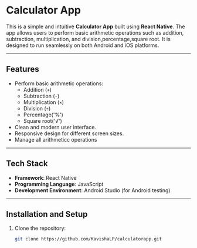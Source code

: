# Calculator App

This is a simple and intuitive **Calculator App** built using **React Native**. The app allows users to perform basic arithmetic operations such as addition, subtraction, multiplication, and division,percentage,square root. It is designed to run seamlessly on both Android and iOS platforms.

---

## Features

- Perform basic arithmetic operations:
  - Addition (`+`)
  - Subtraction (`-`)
  - Multiplication (`×`)
  - Division (`÷`)
  - Percentage('%')
  - Square root('√')
- Clean and modern user interface.
- Responsive design for different screen sizes.
- Manage all arithmeticc operations

---

## Tech Stack

- **Framework**: React Native
- **Programming Language**: JavaScript
- **Development Environment**: Android Studio (for Android testing)

---

## Installation and Setup

1. Clone the repository:
   ```bash
   git clone https://github.com/KavishaLP/calculatorapp.git
